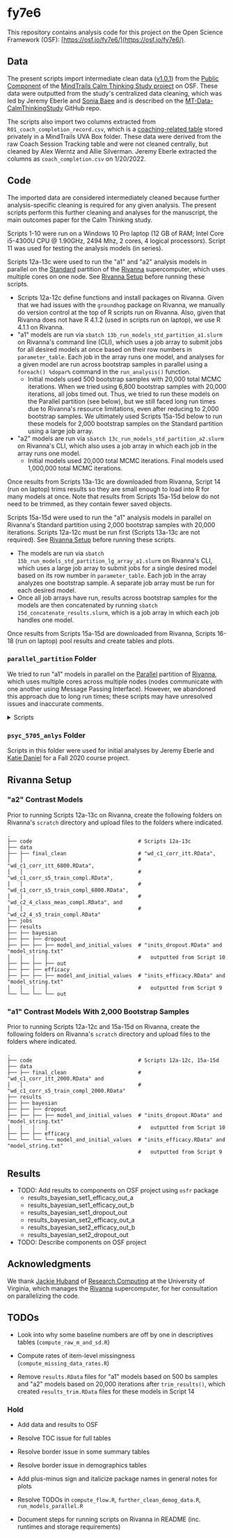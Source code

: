 # fy7e6

This repository contains analysis code for this project on the Open Science Framework (OSF): [https://osf.io/fy7e6/](https://osf.io/fy7e6/).

## Data

The present scripts import intermediate clean data ([v1.0.1](https://doi.org/10.5281/zenodo.6192907)) from the [Public Component](https://osf.io/s8v3h/) of the [MindTrails Calm Thinking Study project](https://osf.io/zbd52/) on OSF. These data were outputted from the study's centralized data cleaning, which was led by Jeremy Eberle and [Sonia Baee](https://github.com/soniabaee) and is described on the [MT-Data-CalmThinkingStudy](https://github.com/TeachmanLab/MT-Data-CalmThinkingStudy) GitHub repo.

The scripts also import two columns extracted from `R01_coach_completion_record.csv`, which is a [coaching-related table](https://github.com/TeachmanLab/MT-Data-CalmThinkingStudy#coaching-related-data-on-uva-box) stored privately in a MindTrails UVA Box folder. These data were derived from the raw Coach Session Tracking table and were not cleaned centrally, but cleaned by Alex Werntz and Allie Silverman. Jeremy Eberle extracted the columns as `coach_completion.csv` on 1/20/2022.

## Code

The imported data are considered intermediately cleaned because further analysis-specific cleaning is required for any given analysis. The present scripts perform this further cleaning and analyses for the manuscript, the main outcomes paper for the Calm Thinking study.

Scripts 1-10 were run on a Windows 10 Pro laptop (12 GB of RAM; Intel Core i5-4300U CPU @ 1.90GHz, 2494 Mhz, 2 cores, 4 logical processors). Script 11 was used for testing the analysis models (in series).

Scripts 12a-13c were used to run the "a1" and "a2" analysis models in parallel on the [Standard](https://www.rc.virginia.edu/userinfo/rivanna/queues/) partition of the [Rivanna](https://www.rc.virginia.edu/userinfo/computing-environments/) supercomputer, which uses multiple cores on one node. See [Rivanna Setup](#rivanna-setup) before running these scripts.
- Scripts 12a-12c define functions and install packages on Rivanna. Given that we had issues with the `groundhog` package on Rivanna, we manually do version control at the top of R scripts run on Rivanna. Also, given that Rivanna does not have R 4.1.2 (used in scripts run on laptop), we use R 4.1.1 on Rivanna.
- "a1" models are run via `sbatch 13b_run_models_std_partition_a1.slurm` on Rivanna's command line (CLI), which uses a job array to submit jobs for all desired models at once based on their row numbers in `parameter_table`. Each job in the array runs one model, and analyses for a given model are run across bootstrap samples in parallel using a `foreach() %dopar%` command in the `run_analysis()` function.
  - Initial models used 500 bootstrap samples with 20,000 total MCMC iterations. When we tried using 6,800 bootstrap samples with 20,000 iterations, all jobs timed out. Thus, we tried to run these models on the Parallel partition (see below), but we still faced long run times due to Rivanna's resource limitations, even after reducing to 2,000 bootstrap samples. We ultimately used Scripts 15a-15d below to run these models for 2,000 bootstrap samples on the Standard partition using a large job array.
- "a2" models are run via `sbatch 13c_run_models_std_partition_a2.slurm` on Rivanna's CLI, which also uses a job array in which each job in the array runs one model.
  - Initial models used 20,000 total MCMC iterations. Final models used 1,000,000 total MCMC iterations.
  
Once results from Scripts 13a-13c are downloaded from Rivanna, Script 14 (run on laptop) trims results so they are small enough to load into R for many models at once. Note that results from Scripts 15a-15d below do not need to be trimmed, as they contain fewer saved objects.

Scripts 15a-15d were used to run the "a1" analysis models in parallel on Rivanna's Standard partition using 2,000 bootstrap samples with 20,000 iterations. Scripts 12a-12c must be run first (Scripts 13a-13c are not required). See [Rivanna Setup](#rivanna-setup) before running these scripts.
- The models are run via `sbatch 15b_run_models_std_partition_lg_array_a1.slurm` on Rivanna's CLI, which uses a large job array to submit jobs for a single desired model based on its row number in `parameter_table`. Each job in the array analyzes one bootstrap sample. A separate job array must be run for each desired model.
- Once all job arrays have run, results across bootstrap samples for the models are then concatenated by running `sbatch 15d_concatenate_results.slurm`, which is a job array in which each job handles one model.

Once results from Scripts 15a-15d are downloaded from Rivanna, Scripts 16-18 (run on laptop) pool results and create tables and plots.

### `parallel_partition` Folder

We tried to run "a1" models in parallel on the [Parallel](https://www.rc.virginia.edu/userinfo/rivanna/queues/) partition of [Rivanna](https://www.rc.virginia.edu/userinfo/computing-environments/), which uses multiple cores across multiple nodes (nodes communicate with one another using Message Passing Interface). However, we abandoned this approach due to long run times; these scripts may have unresolved issues and inaccurate comments.

<details>

<summary>Scripts</summary>

Scripts 13a-13d were used to try running the "a1" models using 6,800 bootstrap samples with 20,000 iterations.
- A single desired model is run via `13c_run_single_model_a1.sh i` on Rivanna's CLI, where `i` is the row number of `parameter_table` for the desired model.
  - This script uses `i` to update the name of the job outfile and to define `myNum` in `13b_run_models_parallel_partition_a1.slurm`. It then submits the Slurm script, which passes `myNum` to `13a_run_models_parallel_partition_a1.R`.
  - When running one model at a time, allow a delay (e.g., 15 min) before submitting the next model to avoid multiple jobs trying to access the same files at once and to ensure computing resources are available.
- Alternatively, in theory all "a1" jobs can be submitted at once using `13d_run_many_models_a1.sh`, which automatically implements a delay between jobs, but as of 12/20/2022, this script still has problems.

Scripts 14a-14f are updated versions of 13a-13d. We tried to analyze 2,000 bootstrap samples (instead of 6,800) given long run times when trying to analyze 6,800 (e.g., taking several days to run only one model and needing to run each model in series). In the updated scripts, each worker analyzes multiple bootstrap samples, given that we need to analyze 2,000 bootstrap samples with no more than 1,000 cores (limit of the [Parallel](https://www.rc.virginia.edu/userinfo/rivanna/queues/) partition).
- Scripts 14a-14c run the models on separate sets of bootstrap samples and output results for smaller subsets of bootstrap samples.
- Scripts 14d-14e concatenate the results across all subsets into one list for the model. Script 14f may be redundant with Script 14e.

Script 15a is an updated version of 14a. The run times were improved but still too long due to Rivanna's limitations.

</details>

### `psyc_5705_anlys` Folder

Scripts in this folder were used for initial analyses by Jeremy Eberle and [Katie Daniel](https://github.com/KatharineDaniel) for a Fall 2020 course project.

## Rivanna Setup

### "a2" Contrast Models

Prior to running Scripts 12a-13c on Rivanna, create the following folders on Rivanna's `scratch` directory and upload files to the folders where indicated.

```
.
├── code                                  # Scripts 12a-13c
├── data                    
├── ├── final_clean                       # "wd_c1_corr_itt.RData", 
│   │                                     #   "wd_c1_corr_itt_6800.RData",
│   │                                     #   "wd_c1_corr_s5_train_compl.RData",
│   │                                     #   "wd_c1_corr_s5_train_compl_6800.RData",
│   │                                     #   "wd_c2_4_class_meas_compl.RData", and
│   │                                     #   "wd_c2_4_s5_train_compl.RData"
├── jobs
├── results
├── ├── bayesian
├── ├── ├── dropout
├── ├── ├── ├── model_and_initial_values  # "inits_dropout.RData" and "model_string.txt"
│   │   │   │                             #   outputted from Script 10
├── ├── ├── ├── out
├── ├── ├── efficacy
├── ├── ├── ├── model_and_initial_values  # "inits_efficacy.RData" and "model_string.txt"
│   │   │   │                             #   outputted from Script 9
└── └── └── └── out
```

### "a1" Contrast Models With 2,000 Bootstrap Samples 

Prior to running Scripts 12a-12c and 15a-15d on Rivanna, create the following folders on Rivanna's `scratch` directory and upload files to the folders where indicated.

```
.
├── code                                  # Scripts 12a-12c, 15a-15d
├── data                    
├── ├── final_clean                       # "wd_c1_corr_itt_2000.RData" and
│   │                                     #   "wd_c1_corr_s5_train_compl_2000.RData"
├── results
├── ├── bayesian
├── ├── ├── dropout
├── ├── ├── ├── model_and_initial_values  # "inits_dropout.RData" and "model_string.txt"
│   │   │   │                             #   outputted from Script 10
├── ├── ├── efficacy
└── └── └── └── model_and_initial_values  # "inits_efficacy.RData" and "model_string.txt"
                                          #   outputted from Script 9
```

## Results

- TODO: Add results to components on OSF project using `osfr` package
  - results_bayesian_set1_efficacy_out_a
  - results_bayesian_set1_efficacy_out_b
  - results_bayesian_set1_dropout_out
  - results_bayesian_set2_efficacy_out_a
  - results_bayesian_set2_efficacy_out_b
  - results_bayesian_set2_dropout_out
- TODO: Describe components on OSF project

## Acknowledgments

We thank [Jackie Huband](https://www.rc.virginia.edu/about/people/huband/) of [Research Computing](https://www.rc.virginia.edu/) at the University of Virginia, which manages the [Rivanna](https://www.rc.virginia.edu/userinfo/computing-environments/) supercomputer, for her consultation on parallelizing the code.

## TODOs

- Look into why some baseline numbers are off by one in descriptives tables (`compute_raw_m_and_sd.R`)
- Compute rates of item-level missingness (`compute_missing_data_rates.R`)

- Remove `results.RData` files for "a1" models based on 500 bs samples and "a2" models based on 20,000 iterations after `trim_results()`, which created `results_trim.RData` files for these models in Script 14

### Hold

- Add data and results to OSF

- Resolve TOC issue for full tables
- Resolve border issue in some summary tables
- Resolve border issue in demographics tables

- Add plus-minus sign and italicize package names in general notes for plots

- Resolve TODOs in `compute_flow.R`, `further_clean_demog_data.R`, `run_models_parallel.R`
- Document steps for running scripts on Rivanna in README (inc. runtimes and storage requirements)